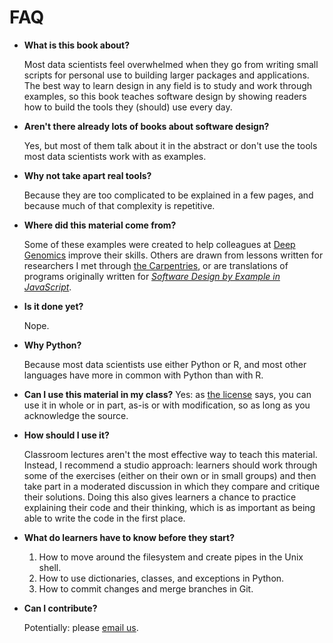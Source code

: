# FAQ

-   **What is this book about?**

    Most data scientists feel overwhelmed when they go from writing small scripts for personal use
    to building larger packages and applications.
    The best way to learn design in any field is to study and work through examples,
    so this book teaches software design by showing readers
    how to build the tools they (should) use every day.

-   **Aren't there already lots of books about software design?**

    Yes,
    but most of them talk about it in the abstract
    or don't use the tools most data scientists work with as examples.

-   **Why not take apart real tools?**

    Because they are too complicated to be explained in a few pages,
    and because much of that complexity is repetitive.

-   **Where did this material come from?**

    Some of these examples were created to help colleagues at [Deep Genomics][dg]
    improve their skills.
    Others are drawn from lessons written for researchers I met through
    [the Carpentries][carpentries],
    or are translations of programs originally written for
    [*Software Design by Example in JavaScript*][sdxjs].

-   **Is it done yet?**

    Nope.

-   **Why Python?**

    Because most data scientists use either Python or R,
    and most other languages have more in common with Python than with R.

-   **Can I use this material in my class?**
    Yes:
    as [the license][license] says,
    you can use it in whole or in part,
    as-is or with modification,
    so as long as you acknowledge the source.

-   **How should I use it?**

    Classroom lectures aren't the most effective way to teach this material.
    Instead,
    I recommend a studio approach:
    learners should work through some of the exercises (either on their own or in small groups)
    and then take part in a moderated discussion
    in which they compare and critique their solutions.
    Doing this also gives learners a chance to practice explaining their code and their thinking,
    which is as important as being able to write the code in the first place.

-   **What do learners have to know before they start?**

    1.  How to move around the filesystem and create pipes in the Unix shell.
    1.  How to use dictionaries, classes, and exceptions in Python.
    1.  How to commit changes and merge branches in Git.

-   **Can I contribute?**

    Potentially: please [email us][email].

[carpentries]: https://carpentries.org
[dg]: https://www.deepgenomics.com/
[email]: mailto:gvwilson@third-bit.com
[license]: https://github.com/gvwilson/sd4ds/blob/main/LICENSE.md
[sdxjs]: https://third-bit.com/sdxjs/
